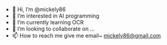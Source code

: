 - 👋 Hi, I’m @mickely86
- 👀 I’m interested in AI programming
- 🌱 I’m currently learning OCR
- 💞️ I’m looking to collaborate on ...
- 📫 How to reach me give me email~ mickely86@gmail.com

<!---
mickely86/mickely86 is a ✨ special ✨ repository because its `README.md` (this file) appears on your GitHub profile.
You can click the Preview link to take a look at your changes.
--->
